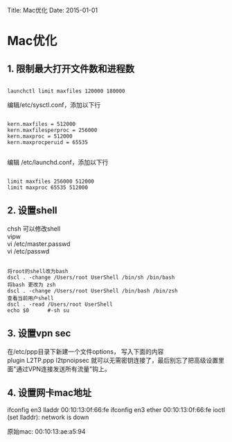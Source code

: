 Title: Mac优化
Date:  2015-01-01


Mac优化
============================

## 1. 限制最大打开文件数和进程数

<code>
launchctl limit maxfiles 120000 180000
</code>

编辑/etc/sysctl.conf，添加以下行

<code>
kern.maxfiles = 512000  
kern.maxfilesperproc = 256000  
kern.maxproc = 512000  
kern.maxprocperuid = 65535  
  
</code>


编辑 /etc/launchd.conf，添加以下行

<code>
limit maxfiles 256000 512000  
limit maxproc 65535 512000  
</code>


## 2. 设置shell

chsh 可以修改shell  
vipw  
vi /etc/master.passwd  
vi /etc/passwd  


<code>
将root的shell改为bash  
dscl . -change /Users/root UserShell /bin/sh /bin/bash  
将bash 更改为 zsh  
dscl . -change /Users/root UserShell /bin/bash /bin/zsh  
查看当前用户shell
dscl . -read /Users/root UserShell  
echo $0      #-sh su   
</code>

## 3. 设置vpn sec
在/etc/ppp目录下新建一个文件options， 写入下面的内容  
plugin L2TP.ppp l2tpnoipsec 
就可以无需密钥连接了，最后别忘了把高级设置里面"通过VPN连接发送所有流量"钩上。  

## 4. 设置网卡mac地址
ifconfig en3 lladdr 00:10:13:0f:66:fe
ifconfig en3 ether 00:10:13:0f:66:fe
ioctl (set lladdr): network is down

原始mac:
00:10:13:ae:a5:94

